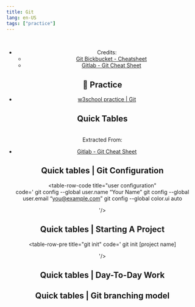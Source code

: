 ```yaml
---
title: Git
lang: en-US
tags: ["practice"]
---
```


<Header />

&nbsp;
&nbsp;
- Credits:
  - [Git Bickbucket - Cheatsheet](https://www.atlassian.com/git/tutorials/atlassian-git-cheatsheet)
  - [Gitlab - Git Cheat Sheet](https://about.gitlab.com/images/press/git-cheat-sheet.pdf)



## 🎯 Practice
- [w3school practice | Git](https://www.w3schools.com/git/exercise.asp)

## Quick Tables

<br>
Extracted From:

- [Gitlab - Git Cheat Sheet](https://about.gitlab.com/images/press/git-cheat-sheet.pdf)

## Quick tables | Git Configuration 

<table-code>

<table-row-code title="user configuration"  
code='
 git config --global user.name “Your Name”
 git config --global user.email “you@example.com”
 git config --global color.ui auto

'/>

</table-code>

## Quick tables | Starting A Project

<table-code>

<table-row-pre title="git init"
code='
git init [project name]

'/>
<table-row-pre title="git clone"
code='
git clone [project url]
'/>

</table-code>

## Quick tables | Day-To-Day Work

<table-code>

<table-row-code title="Check Status"  
code='
git status
git add [file]
git diff [file]
git diff --staged [file] // Difference with the repository
'/>

<table-row-pre title="Checkout: Discarding Directory" sub="Discard changes in working directory. This operation is unrecoverable"  
code='
git checkout -- [file]
'/>

<table-row-pre title="Reset" sub="Revert your repository to a previous known working state"  
code='
git reset [file]
'/>



</table-code>

## Quick tables | Git branching model

<table-code>

<table-row-pre title="List all local branches" sub="With -a: show all branches
(with remote)."
code='
git branch [-a]
'/>

<table-row-pre title="New Branch" 
code='
git branch [branch_name]
'/>

<table-row-pre title="Switch Branch" sub="Switch working directory to the specified branch. With -b: Git will
create the specified branch if it does not exist"
code='
git checkout [-b][branch_name]
'/>

<table-row-pre title="Delete Branch" sub="Remove selected branch, if it is already merged into any other.
-D instead of -d forces deletion"
code='
git branch -d [name]
'/>

<table-row-pre title="Merge Branch" sub="Join specified [from name] branch into your current branch (the one
you are on currently)."
code='
git merge [from name]
'/>




</table-code>

<!-- TODO: Add other Cheat Tables -->